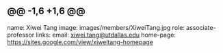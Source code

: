 @@ -1,6 +1,6 @@
---
name: Xiwei Tang
image: images/members/XiweiTang.jpg
role: associate-professor
links:
  email: xiwei.tang@utdallas.edu
  home-page: https://sites.google.com/view/xiweitang-homepage
